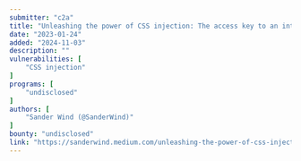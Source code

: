 ```yaml
---
submitter: "c2a"
title: "Unleashing the power of CSS injection: The access key to an internal API"
date: "2023-01-24"
added: "2024-11-03"
description: ""
vulnerabilities: [
    "CSS injection"
]
programs: [
    "undisclosed"
]
authors: [
    "Sander Wind (@SanderWind)"
]
bounty: "undisclosed"
link: "https://sanderwind.medium.com/unleashing-the-power-of-css-injection-the-access-key-to-an-internal-api-789b166d0527"
---
```




